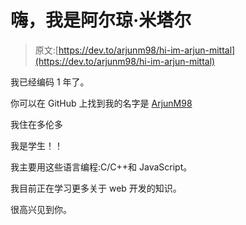 # 嗨，我是阿尔琼·米塔尔

> 原文:[https://dev.to/arjunm98/hi-im-arjun-mittal](https://dev.to/arjunm98/hi-im-arjun-mittal)

我已经编码 1 年了。

你可以在 GitHub 上找到我的名字是 [ArjunM98](https://github.com/ArjunM98)

我住在多伦多

我是学生！！

我主要用这些语言编程:C/C++和 JavaScript。

我目前正在学习更多关于 web 开发的知识。

很高兴见到你。